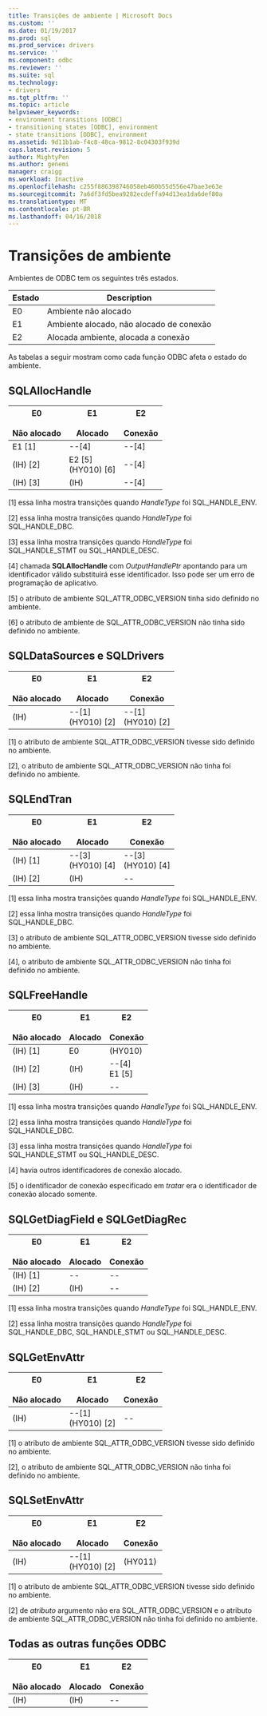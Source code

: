 ```yaml
---
title: Transições de ambiente | Microsoft Docs
ms.custom: ''
ms.date: 01/19/2017
ms.prod: sql
ms.prod_service: drivers
ms.service: ''
ms.component: odbc
ms.reviewer: ''
ms.suite: sql
ms.technology:
- drivers
ms.tgt_pltfrm: ''
ms.topic: article
helpviewer_keywords:
- environment transitions [ODBC]
- transitioning states [ODBC], environment
- state transitions [ODBC], environment
ms.assetid: 9d11b1ab-f4c8-48ca-9812-8c04303f939d
caps.latest.revision: 5
author: MightyPen
ms.author: genemi
manager: craigg
ms.workload: Inactive
ms.openlocfilehash: c255f886398746058eb460b55d556e47bae3e63e
ms.sourcegitcommit: 7a6df3fd5bea9282ecdeffa94d13ea1da6def80a
ms.translationtype: MT
ms.contentlocale: pt-BR
ms.lasthandoff: 04/16/2018
---
```

# <a name="environment-transitions"></a>Transições de ambiente
Ambientes de ODBC tem os seguintes três estados.  
  
|Estado|Description|  
|-----------|-----------------|  
|E0|Ambiente não alocado|  
|E1|Ambiente alocado, não alocado de conexão|  
|E2|Alocada ambiente, alocada a conexão|  
  
 As tabelas a seguir mostram como cada função ODBC afeta o estado do ambiente.  
  
## <a name="sqlallochandle"></a>SQLAllocHandle  
  
|E0<br /><br /> Não alocado|E1<br /><br /> Alocado|E2<br /><br /> Conexão|  
|------------------------|----------------------|-----------------------|  
|E1 [1]|--[4]|--[4]|  
|(IH) [2]|E2 [5]<br />(HY010) [6]|--[4]|  
|(IH) [3]|(IH)|--[4]|  
  
 [1] essa linha mostra transições quando *HandleType* foi SQL_HANDLE_ENV.  
  
 [2] essa linha mostra transições quando *HandleType* foi SQL_HANDLE_DBC.  
  
 [3] essa linha mostra transições quando *HandleType* foi SQL_HANDLE_STMT ou SQL_HANDLE_DESC.  
  
 [4] chamada **SQLAllocHandle** com *OutputHandlePtr* apontando para um identificador válido substituirá esse identificador. Isso pode ser um erro de programação de aplicativo.  
  
 [5] o atributo de ambiente SQL_ATTR_ODBC_VERSION tinha sido definido no ambiente.  
  
 [6] o atributo de ambiente de SQL_ATTR_ODBC_VERSION não tinha sido definido no ambiente.  
  
## <a name="sqldatasources-and-sqldrivers"></a>SQLDataSources e SQLDrivers  
  
|E0<br /><br /> Não alocado|E1<br /><br /> Alocado|E2<br /><br /> Conexão|  
|------------------------|----------------------|-----------------------|  
|(IH)|--[1]<br />(HY010) [2]|--[1]<br />(HY010) [2]|  
  
 [1] o atributo de ambiente SQL_ATTR_ODBC_VERSION tivesse sido definido no ambiente.  
  
 [2], o atributo de ambiente SQL_ATTR_ODBC_VERSION não tinha foi definido no ambiente.  
  
## <a name="sqlendtran"></a>SQLEndTran  
  
|E0<br /><br /> Não alocado|E1<br /><br /> Alocado|E2<br /><br /> Conexão|  
|------------------------|----------------------|-----------------------|  
|(IH) [1]|--[3]<br />(HY010) [4]|--[3]<br />(HY010) [4]|  
|(IH) [2]|(IH)|--|  
  
 [1] essa linha mostra transições quando *HandleType* foi SQL_HANDLE_ENV.  
  
 [2] essa linha mostra transições quando *HandleType* foi SQL_HANDLE_DBC.  
  
 [3] o atributo de ambiente SQL_ATTR_ODBC_VERSION tivesse sido definido no ambiente.  
  
 [4], o atributo de ambiente SQL_ATTR_ODBC_VERSION não tinha foi definido no ambiente.  
  
## <a name="sqlfreehandle"></a>SQLFreeHandle  
  
|E0<br /><br /> Não alocado|E1<br /><br /> Alocado|E2<br /><br /> Conexão|  
|------------------------|----------------------|-----------------------|  
|(IH) [1]|E0|(HY010)|  
|(IH) [2]|(IH)|--[4]<br />E1 [5]|  
|(IH) [3]|(IH)|--|  
  
 [1] essa linha mostra transições quando *HandleType* foi SQL_HANDLE_ENV.  
  
 [2] essa linha mostra transições quando *HandleType* foi SQL_HANDLE_DBC.  
  
 [3] essa linha mostra transições quando *HandleType* foi SQL_HANDLE_STMT ou SQL_HANDLE_DESC.  
  
 [4] havia outros identificadores de conexão alocado.  
  
 [5] o identificador de conexão especificado em *tratar* era o identificador de conexão alocado somente.  
  
## <a name="sqlgetdiagfield-and-sqlgetdiagrec"></a>SQLGetDiagField e SQLGetDiagRec  
  
|E0<br /><br /> Não alocado|E1<br /><br /> Alocado|E2<br /><br /> Conexão|  
|------------------------|----------------------|-----------------------|  
|(IH) [1]|--|--|  
|(IH) [2]|(IH)|--|  
  
 [1] essa linha mostra transições quando *HandleType* foi SQL_HANDLE_ENV.  
  
 [2] essa linha mostra transições quando *HandleType* foi SQL_HANDLE_DBC, SQL_HANDLE_STMT ou SQL_HANDLE_DESC.  
  
## <a name="sqlgetenvattr"></a>SQLGetEnvAttr  
  
|E0<br /><br /> Não alocado|E1<br /><br /> Alocado|E2<br /><br /> Conexão|  
|------------------------|----------------------|-----------------------|  
|(IH)|--[1]<br />(HY010) [2]|--|  
  
 [1] o atributo de ambiente SQL_ATTR_ODBC_VERSION tivesse sido definido no ambiente.  
  
 [2], o atributo de ambiente SQL_ATTR_ODBC_VERSION não tinha foi definido no ambiente.  
  
## <a name="sqlsetenvattr"></a>SQLSetEnvAttr  
  
|E0<br /><br /> Não alocado|E1<br /><br /> Alocado|E2<br /><br /> Conexão|  
|------------------------|----------------------|-----------------------|  
|(IH)|--[1]<br />(HY010) [2]|(HY011)|  
  
 [1] o atributo de ambiente SQL_ATTR_ODBC_VERSION tivesse sido definido no ambiente.  
  
 [2] de *atributo* argumento não era SQL_ATTR_ODBC_VERSION e o atributo de ambiente SQL_ATTR_ODBC_VERSION não tinha foi definido no ambiente.  
  
## <a name="all-other-odbc-functions"></a>Todas as outras funções ODBC  
  
|E0<br /><br /> Não alocado|E1<br /><br /> Alocado|E2<br /><br /> Conexão|  
|------------------------|----------------------|-----------------------|  
|(IH)|(IH)|--|
